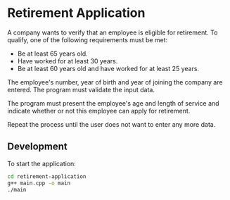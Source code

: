 # Retirement Application

A company wants to verify that an employee is eligible for retirement. To qualify, one of the following requirements must be met:

- Be at least 65 years old.
- Have worked for at least 30 years.
- Be at least 60 years old and have worked for at least 25 years.

The employee's number, year of birth and year of joining the company are entered. The program must validate the input data.

The program must present the employee's age and length of service and indicate whether or not this employee can apply for retirement.

Repeat the process until the user does not want to enter any more data.

## Development

To start the application:

```bash
cd retirement-application
g++ main.cpp -o main
./main
```
